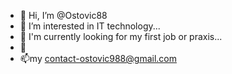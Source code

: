 - 👋 Hi, I’m @Ostovic88
- 👀 I’m interested in IT technology...
- 🌱 I'm currently looking for my first job or praxis...
- 💞️
- 📫my contact-ostovic988@gmail.com

<!---
Ostovic88/Ostovic88 is a ✨ special ✨ repository because its `README.md` (this file) appears on your GitHub profile.
You can click the Preview link to take a look at your changes.
--->
